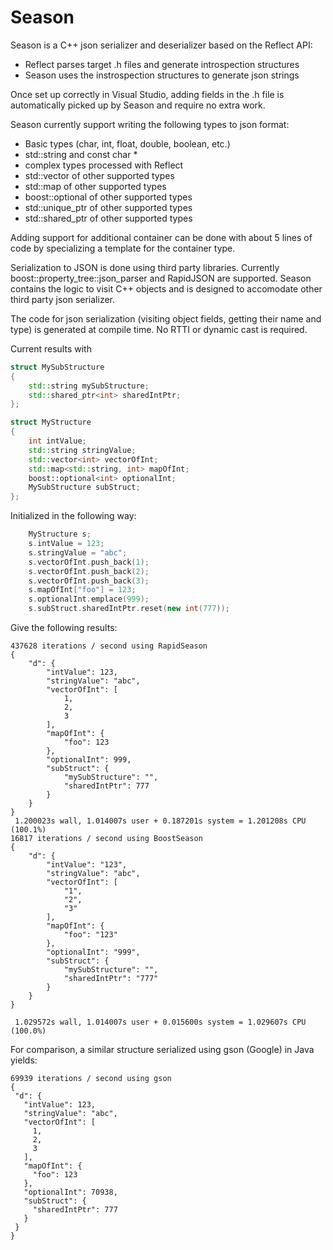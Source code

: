 # Season

Season is a C++ json serializer and deserializer based on the Reflect API:
 - Reflect parses target .h files and generate introspection structures
 - Season uses the instrospection structures to generate json strings

Once set up correctly in Visual Studio, adding fields in the .h file is automatically picked up by Season and require no extra work.

Season currently support writing the following types to json format:
 - Basic types (char, int, float, double, boolean, etc.)
 - std::string and const char *
 - complex types processed with Reflect
 - std::vector of other supported types
 - std::map of other supported types
 - boost::optional of other supported types
 - std::unique_ptr of other supported types
 - std::shared_ptr of other supported types

Adding support for additional container can be done with about 5 lines of code by specializing a template for the container type.

Serialization to JSON is done using third party libraries. Currently boost::property_tree::json_parser and RapidJSON are supported. Season contains the logic to visit C++ objects and is designed to accomodate other third party json serializer.

The code for json serialization (visiting object fields, getting their name and type) is generated at compile time.  No RTTI or dynamic cast is required.

Current results with

```c++
struct MySubStructure
{
	std::string mySubStructure;
	std::shared_ptr<int> sharedIntPtr;
};

struct MyStructure
{
	int intValue;
	std::string stringValue;
	std::vector<int> vectorOfInt;
	std::map<std::string, int> mapOfInt;
	boost::optional<int> optionalInt;
	MySubStructure subStruct;
};
```

Initialized in the following way:

```c++
	MyStructure s;
	s.intValue = 123;
	s.stringValue = "abc";
	s.vectorOfInt.push_back(1);
	s.vectorOfInt.push_back(2);
	s.vectorOfInt.push_back(3);
	s.mapOfInt["foo"] = 123;
	s.optionalInt.emplace(999);
	s.subStruct.sharedIntPtr.reset(new int(777));
```

Give the following results:

```
437628 iterations / second using RapidSeason
{
    "d": {
        "intValue": 123,
        "stringValue": "abc",
        "vectorOfInt": [
            1,
            2,
            3
        ],
        "mapOfInt": {
            "foo": 123
        },
        "optionalInt": 999,
        "subStruct": {
            "mySubStructure": "",
            "sharedIntPtr": 777
        }
    }
}
 1.200023s wall, 1.014007s user + 0.187201s system = 1.201208s CPU (100.1%)
16817 iterations / second using BoostSeason
{
    "d": {
        "intValue": "123",
        "stringValue": "abc",
        "vectorOfInt": [
            "1",
            "2",
            "3"
        ],
        "mapOfInt": {
            "foo": "123"
        },
        "optionalInt": "999",
        "subStruct": {
            "mySubStructure": "",
            "sharedIntPtr": "777"
        }
    }
}

 1.029572s wall, 1.014007s user + 0.015600s system = 1.029607s CPU (100.0%)
 ```
 
 
 For comparison, a similar structure serialized using gson (Google) in Java yields:
 
 ```
 69939 iterations / second using gson
{
  "d": {
    "intValue": 123,
    "stringValue": "abc",
    "vectorOfInt": [
      1,
      2,
      3
    ],
    "mapOfInt": {
      "foo": 123
    },
    "optionalInt": 70938,
    "subStruct": {
      "sharedIntPtr": 777
    }
  }
}
```
